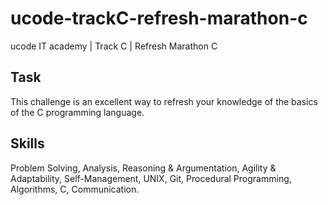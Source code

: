 # ucode-trackC-refresh-marathon-c
ucode IT academy | Track C | Refresh Marathon C

## Task
This challenge is an excellent way to refresh your knowledge of the basics of the C programming language.

## Skills
Problem Solving, Analysis, Reasoning & Argumentation, Agility & Adaptability, Self-Management, UNIX, Git, Procedural Programming, Algorithms, C, Communication.
